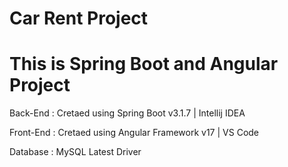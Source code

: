 # Car Rent Project
<h1>This is Spring Boot and Angular Project</h1>
<p>Back-End : Cretaed using Spring Boot v3.1.7 | Intellij IDEA</p>
<p>Front-End : Cretaed using Angular Framework v17 | VS Code</p>
<p>Database : MySQL Latest Driver</p>
